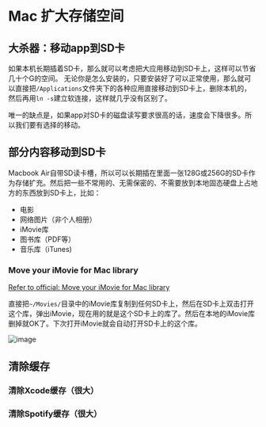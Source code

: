 # Mac 扩大存储空间

## 大杀器：移动app到SD卡
如果本机长期插着SD卡，那么就可以考虑把大应用移动到SD卡上，这样可以节省几十个G的空间。
无论你是怎么安装的，只要安装好了可以正常使用，那么就可以直接把`/Applications`文件夹下的各种应用直接移动到SD卡上，删除本机的，然后再用`ln -s`建立软连接，这样就几乎没有区别了。

唯一的缺点是，如果app对SD卡的磁盘读写要求很高的话，速度会下降很多。所以我们要有选择的移动。

## 部分内容移动到SD卡
Macbook Air自带SD读卡槽，所以可以长期插在里面一张128G或256G的SD卡作为存储扩充。然后把一些不常用的、无需保密的、不需要放到本地固态硬盘上占地方的东西放到SD卡上，比如：
- 电影
- 网络图片（非个人相册）
- iMovie库
- 图书库（PDF等）
- 音乐库（iTunes)


### Move your iMovie for Mac library
[Refer to official: Move your iMovie for Mac library](https://support.apple.com/en-sg/HT203049)

直接把`~/Movies/`目录中的iMovie库复制到任何SD卡上，然后在SD卡上双击打开这个库，弹出iMovie，现在用的就是这个SD卡上的库了。然后在本地的iMovie库删掉就OK了。下次打开iMovie就会自动打开SD卡上的这个库。

![image](https://user-images.githubusercontent.com/14041622/45415517-692f3180-b6b0-11e8-951e-dd41beb39166.png)


## 清除缓存

### 清除Xcode缓存（很大）


### 清除Spotify缓存（很大）

